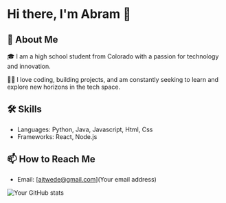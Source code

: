 
# Hi there, I'm Abram 👋

## 🚀 About Me

🎓 I am a high school student from Colorado with a passion for technology and innovation. 

👨‍💻 I love coding, building projects, and am constantly seeking to learn and explore new horizons in the tech space.


## 🛠 Skills
- Languages: Python, Java, Javascript, Html, Css
- Frameworks: React, Node.js

## 📫 How to Reach Me
- Email: [ajtwede@gmail.com](Your email address)


![Your GitHub stats](https://github-readme-stats.vercel.app/api?username=abram-twede&show_icons=true&theme=radical)


